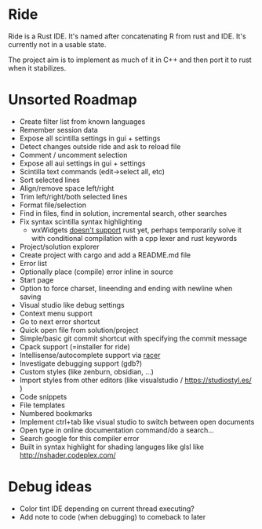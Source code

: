 # Ride
Ride is a Rust IDE. It's named after concatenating R from rust and IDE. It's currently not in a usable state.

The project aim is to implement as much of it in C++ and then port it to rust when it stabilizes.

# Unsorted Roadmap

* Create filter list from known languages
* Remember session data
* Expose all scintilla settings in gui + settings
* Detect changes outside ride and ask to reload file
* Comment / uncomment selection
* Expose all aui settings in gui + settings
* Scintilla text commands (edit->select all, etc)
* Sort selected lines
* Align/remove space left/right
* Trim left/right/both selected lines
* Format file/selection
* Find in files, find in solution, incremental search, other searches
* Fix syntax scintilla syntax highlighting
	- wxWidgets [doesn't support](http://trac.wxwidgets.org/ticket/16776)  rust yet, perhaps temporarily solve it with conditional compilation with a cpp lexer and rust keywords
* Project/solution explorer
* Create project with cargo and add a README.md file
* Error list
* Optionally place (compile) error inline in source
* Start page
* Option to force charset, lineending and ending with newline when saving
* Visual studio like debug settings
* Context menu support
* Go to next error shortcut
* Quick open file from solution/project
* Simple/basic git commit shortcut with specifying the commit message
* Cpack support (=installer for ride)
* Intellisense/autocomplete support via [racer](https://github.com/phildawes/racer)
* Investigate debugging support (gdb?)
* Custom styles (like zenburn, obsidian, ...)
* Import styles from other editors (like visualstudio / https://studiostyl.es/ )
* Code snippets
* File templates
* Numbered bookmarks
* Implement ctrl+tab like visual studio to switch between open documents
* Open type in online documentation command/do a search...
* Search google for this compiler error
* Built in syntax highlight for shading languges like glsl like http://nshader.codeplex.com/

# Debug ideas

- Color tint IDE depending on current thread executing?
- Add note to code (when debugging) to comeback to later
